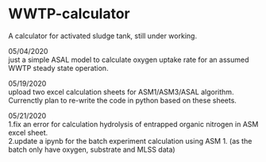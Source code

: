 # WWTP-calculator
A calculator for activated sludge tank, still under working.

05/04/2020  
just a simple ASAL model to calculate oxygen uptake rate for an assumed WWTP steady state operation.

05/19/2020  
upload two excel calculation sheets for ASM1/ASM3/ASAL algorithm.  
Currenctly plan to re-write the code in python based on these sheets.

05/21/2020  
1.fix an error for calculation hydrolysis of entrapped organic nitrogen in ASM excel sheet.  
2.update a ipynb for the batch experiment calculation using ASM 1. (as the batch only have oxygen, substrate and MLSS data)
